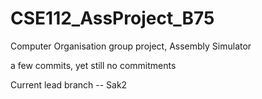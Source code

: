 # CSE112_AssProject_B75
Computer Organisation group project, Assembly Simulator


a few commits, yet still no commitments

Current lead branch -- Sak2
